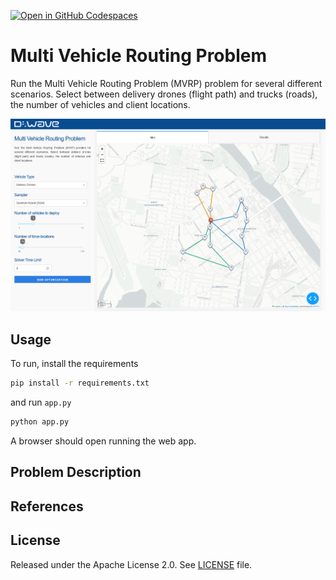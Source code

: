 [![Open in GitHub Codespaces](https://img.shields.io/badge/Open%20in%20GitHub%20Codespaces-333?logo=github)](https://codespaces.new/dwave-examples/mvrp?quickstart=1)

# Multi Vehicle Routing Problem

Run the Multi Vehicle Routing Problem (MVRP) problem for several different scenarios. Select between
delivery drones (flight path) and trucks (roads), the number of vehicles and client locations.

![D-Wave Logo](assets/app.png)

## Usage

To run, install the requirements

```bash
pip install -r requirements.txt
```

and run `app.py`

```bash
python app.py
```

A browser should open running the web app.

## Problem Description


## References


## License

Released under the Apache License 2.0. See [LICENSE](LICENSE) file.
